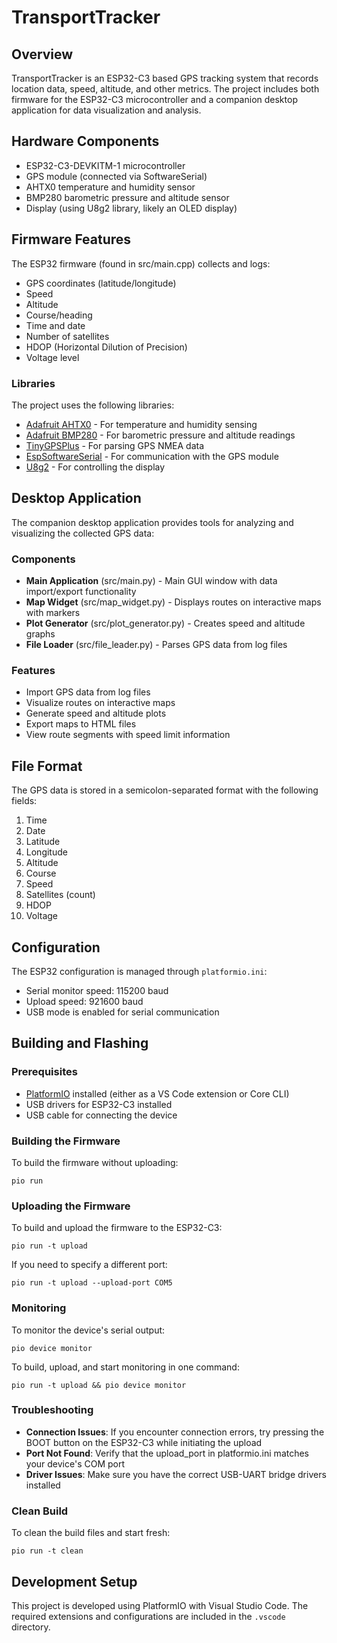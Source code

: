# TransportTracker

## Overview
TransportTracker is an ESP32-C3 based GPS tracking system that records location data, speed, altitude, and other metrics. The project includes both firmware for the ESP32-C3 microcontroller and a companion desktop application for data visualization and analysis.

## Hardware Components
- ESP32-C3-DEVKITM-1 microcontroller
- GPS module (connected via SoftwareSerial)
- AHTX0 temperature and humidity sensor
- BMP280 barometric pressure and altitude sensor
- Display (using U8g2 library, likely an OLED display)

## Firmware Features
The ESP32 firmware (found in src/main.cpp) collects and logs:
- GPS coordinates (latitude/longitude)
- Speed
- Altitude
- Course/heading
- Time and date
- Number of satellites
- HDOP (Horizontal Dilution of Precision)
- Voltage level

### Libraries
The project uses the following libraries:
- [Adafruit AHTX0](https://github.com/adafruit/Adafruit_AHTX0) - For temperature and humidity sensing
- [Adafruit BMP280](https://github.com/adafruit/Adafruit_BMP280_Library) - For barometric pressure and altitude readings
- [TinyGPSPlus](https://github.com/mikalhart/TinyGPSPlus) - For parsing GPS NMEA data
- [EspSoftwareSerial](https://github.com/plerup/espsoftwareserial/) - For communication with the GPS module
- [U8g2](https://github.com/olikraus/u8g2) - For controlling the display

## Desktop Application
The companion desktop application provides tools for analyzing and visualizing the collected GPS data:

### Components
- **Main Application** (src/main.py) - Main GUI window with data import/export functionality
- **Map Widget** (src/map_widget.py) - Displays routes on interactive maps with markers
- **Plot Generator** (src/plot_generator.py) - Creates speed and altitude graphs
- **File Loader** (src/file_leader.py) - Parses GPS data from log files

### Features
- Import GPS data from log files
- Visualize routes on interactive maps
- Generate speed and altitude plots
- Export maps to HTML files
- View route segments with speed limit information

## File Format
The GPS data is stored in a semicolon-separated format with the following fields:
1. Time
2. Date
3. Latitude
4. Longitude
5. Altitude
6. Course
7. Speed
8. Satellites (count)
9. HDOP
10. Voltage

## Configuration
The ESP32 configuration is managed through `platformio.ini`:
- Serial monitor speed: 115200 baud
- Upload speed: 921600 baud
- USB mode is enabled for serial communication

## Building and Flashing

### Prerequisites
- [PlatformIO](https://platformio.org/install) installed (either as a VS Code extension or Core CLI)
- USB drivers for ESP32-C3 installed
- USB cable for connecting the device

### Building the Firmware
To build the firmware without uploading:
```
pio run
```

### Uploading the Firmware
To build and upload the firmware to the ESP32-C3:
```
pio run -t upload
```

If you need to specify a different port:
```
pio run -t upload --upload-port COM5
```

### Monitoring
To monitor the device's serial output:
```
pio device monitor
```

To build, upload, and start monitoring in one command:
```
pio run -t upload && pio device monitor
```

### Troubleshooting
- **Connection Issues**: If you encounter connection errors, try pressing the BOOT button on the ESP32-C3 while initiating the upload
- **Port Not Found**: Verify that the upload_port in platformio.ini matches your device's COM port
- **Driver Issues**: Make sure you have the correct USB-UART bridge drivers installed

### Clean Build
To clean the build files and start fresh:
```
pio run -t clean
```

## Development Setup
This project is developed using PlatformIO with Visual Studio Code. The required extensions and configurations are included in the `.vscode` directory.
